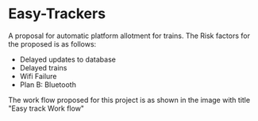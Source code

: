 # Easy-Trackers
A proposal for automatic platform allotment for trains.
The Risk factors for the proposed is as follows:
   * Delayed updates to database
   * Delayed trains 
   * Wifi Failure
   * Plan B: Bluetooth

The work flow proposed for this project is as shown in the image with title "Easy track Work flow"
